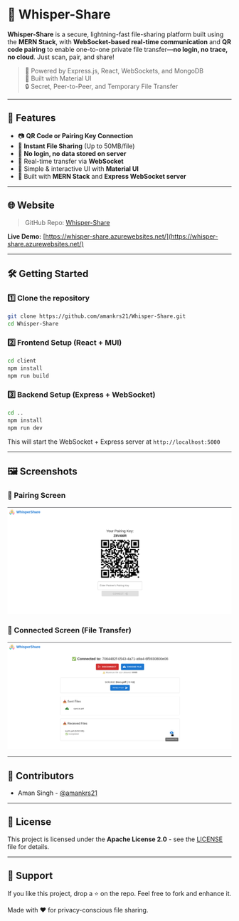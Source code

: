 
# 🔐 Whisper-Share

**Whisper-Share** is a secure, lightning-fast file-sharing platform built using the **MERN Stack**, with **WebSocket-based real-time communication** and **QR code pairing** to enable one-to-one private file transfer—**no login, no trace, no cloud**. Just scan, pair, and share!

> 📡 Powered by Express.js, React, WebSockets, and MongoDB  
> 🎨 Built with Material UI  
> 🔒 Secret, Peer-to-Peer, and Temporary File Transfer

---

## 🚀 Features

- 📷 **QR Code or Pairing Key Connection**  
- 📁 **Instant File Sharing** (Up to 50MB/file)  
- 🔐 **No login, no data stored on server**  
- 💬 Real-time transfer via **WebSocket**  
- 🧩 Simple & interactive UI with **Material UI**  
- 🧪 Built with **MERN Stack** and **Express WebSocket server**

---

## 🌐 Website

> GitHub Repo: [Whisper-Share](https://github.com/amankrs21/Whisper-Share.git)

**Live Demo:** [https://whisper-share.azurewebsites.net/](https://whisper-share.azurewebsites.net/)

---

## 🛠️ Getting Started

### 1️⃣ Clone the repository
```bash
git clone https://github.com/amankrs21/Whisper-Share.git
cd Whisper-Share
```

### 2️⃣ Frontend Setup (React + MUI)

```bash
cd client
npm install
npm run build
```

### 3️⃣ Backend Setup (Express + WebSocket)

```bash
cd ..
npm install
npm run dev
```

This will start the WebSocket + Express server at `http://localhost:5000`

---

## 🖼️ Screenshots

### 🔗 Pairing Screen
![Pairing Screen](screenshots/pairing_screen.png)

### 📁 Connected Screen (File Transfer)
![Connected Screen](screenshots/connected_screen.png)

---

## 👥 Contributors
- Aman Singh - [@amankrs21](https://www.github.com/amankrs21)

---

## 📄 License

This project is licensed under the **Apache License 2.0** - see the [LICENSE](./LICENSE) file for details.

---

## 🙌 Support

If you like this project, drop a ⭐ on the repo. Feel free to fork and enhance it.

Made with ❤️ for privacy-conscious file sharing.